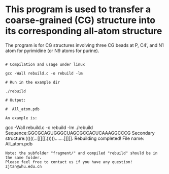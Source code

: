 # This program is used to transfer a coarse-grained (CG) structure into its corresponding all-atom structure

The program is for CG structures involving three CG beads at P, C4’, and N1 atom for pyrimidine (or N9 atoms for purine).

```
 
# Compilation and usage under linux

gcc -Wall rebuild.c -o rebuild -lm

# Run in the example dir

./rebuild

# Output:
   
#  All_atom.pdb

An example is:
```
gcc -Wall rebuild.c -o rebuild -lm
./rebuild
Sequence:GGCGCAGUGGGCUAGCGCCACUCAAAGGCCCG
Secondary structure:(((((...[[[[[.))))).......]]]]].
Rebuilding completed!
File name: All_atom.pdb
```
Note: the subfolder "fragment/" and compiled "rebuild" should be in the same folder.
Please feel free to contact us if you have any question! zjtan@whu.edu.cn
```
